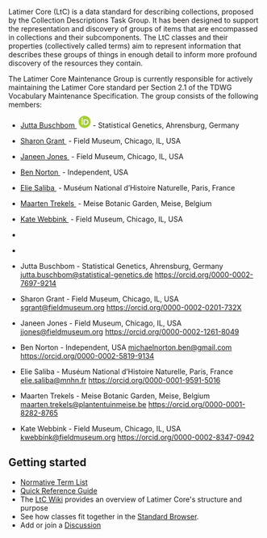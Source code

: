 Latimer Core (LtC) is a data standard for describing collections, proposed by the Collection Descriptions Task Group. It has been designed to support the representation and discovery of groups of items that are encompassed in collections and their subcomponents. The LtC classes and their properties (collectively called terms) aim to represent information that describes these groups of things in enough detail to inform more profound discovery of the resources they contain.

The Latimer Core Maintenance Group is currently responsible for actively maintaining the Latimer Core standard per Section 2.1 of the TDWG Vocabulary Maintenance Specification. The group consists of the following members:
- <a href="https://orcid.org/0000-0002-7697-9214">Jutta Buschbom <img src="/ltc/assets/images/logos/ORCID-iD_icon_24x24.png" alt=""/></a> ![ORCID icon](/assets/images/logos/ORCID-iD_icon_24x24.png) - Statistical Genetics, Ahrensburg, Germany 
- <a href="https://orcid.org/0000-0002-0201-732X">Sharon Grant <img src="/ORCID-iD_icon-vector.svg" alt=""/></a> - Field Museum, Chicago, IL, USA 
- <a href="https://orcid.org/0000-0002-1261-8049">Janeen Jones <img src="/ORCID-iD_icon-vector.svg" alt=""/></a> - Field Museum, Chicago, IL, USA
- <a href="https://orcid.org/0000-0002-5819-9134">Ben Norton <img src="/ORCID-iD_icon-vector.svg" alt=""/></a> - Independent, USA
- <a href="https://orcid.org/0000-0001-9591-5016">Elie Saliba <img src="/ORCID-iD_icon-vector.svg" alt=""/></a> - Muséum National d’Histoire Naturelle, Paris, France 
- <a href="https://orcid.org/0000-0001-8282-8765">Maarten Trekels <img src="/ORCID-iD_icon-vector.svg" alt=""/></a> - Meise Botanic Garden, Meise, Belgium
- <a href="https://orcid.org/0000-0002-8347-0942">Kate Webbink <img src="/ORCID-iD_icon-vector.svg" alt=""/></a> - Field Museum, Chicago, IL, USA
- <a href=""> <img src="/ORCID-iD_icon-vector.svg" alt=""/></a>
- <a href=""> <img src="/ORCID-iD_icon-vector.svg" alt=""/></a>

- Jutta Buschbom - Statistical Genetics, Ahrensburg, Germany <jutta.buschbom@statistical-genetics.de> <https://orcid.org/0000-0002-7697-9214>
- Sharon Grant - Field Museum, Chicago, IL, USA <sgrant@fieldmuseum.org> <https://orcid.org/0000-0002-0201-732X>
- Janeen Jones - Field Museum, Chicago, IL, USA <jjones@fieldmuseum.org> <https://orcid.org/0000-0002-1261-8049>
- Ben Norton - Independent, USA <michaelnorton.ben@gmail.com> <https://orcid.org/0000-0002-5819-9134>
- Elie Saliba - Muséum National d’Histoire Naturelle, Paris, France <elie.saliba@mnhn.fr> <https://orcid.org/0000-0001-9591-5016>
- Maarten Trekels - Meise Botanic Garden, Meise, Belgium <maarten.trekels@plantentuinmeise.be> <https://orcid.org/0000-0001-8282-8765>
- Kate Webbink - Field Museum, Chicago, IL, USA <kwebbink@fieldmuseum.org> <https://orcid.org/0000-0002-8347-0942>

Getting started[](#getting-started)
-----------------------------------
*   [Normative Term List](terms/)
*   [Quick Reference Guide](quick-reference/)
*   The [LtC Wiki](https://github.com/tdwg/ltc/wiki/1.-Overview-of-Latimer-Core) provides an overview of Latimer Core's structure and purpose
*   See how classes fit together in the [Standard Browser](https://rebrand.ly/tdwg-cd-standard-browser).
*   Add or join a [Discussion](https://github.com/tdwg/ltc/discussions)
